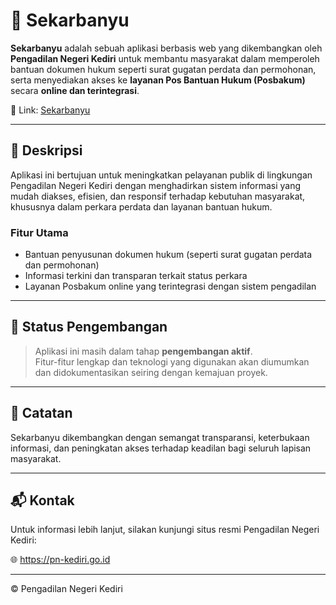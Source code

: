 # 🌸 Sekarbanyu

**Sekarbanyu** adalah sebuah aplikasi berbasis web yang dikembangkan oleh **Pengadilan Negeri Kediri** untuk membantu masyarakat dalam memperoleh bantuan dokumen hukum seperti surat gugatan perdata dan permohonan, serta menyediakan akses ke **layanan Pos Bantuan Hukum (Posbakum)** secara **online dan terintegrasi**.

🔗 Link: [Sekarbanyu](https://poiseadesetiawan.github.io/project-sekarbanyu/)

---

## 📝 Deskripsi

Aplikasi ini bertujuan untuk meningkatkan pelayanan publik di lingkungan Pengadilan Negeri Kediri dengan menghadirkan sistem informasi yang mudah diakses, efisien, dan responsif terhadap kebutuhan masyarakat, khususnya dalam perkara perdata dan layanan bantuan hukum.

### Fitur Utama

- Bantuan penyusunan dokumen hukum (seperti surat gugatan perdata dan permohonan)
- Informasi terkini dan transparan terkait status perkara
- Layanan Posbakum online yang terintegrasi dengan sistem pengadilan

---

## 🚧 Status Pengembangan

> Aplikasi ini masih dalam tahap **pengembangan aktif**.  
> Fitur-fitur lengkap dan teknologi yang digunakan akan diumumkan dan didokumentasikan seiring dengan kemajuan proyek.

---

## 📌 Catatan

Sekarbanyu dikembangkan dengan semangat transparansi, keterbukaan informasi, dan peningkatan akses terhadap keadilan bagi seluruh lapisan masyarakat.

---

## 📬 Kontak

Untuk informasi lebih lanjut, silakan kunjungi situs resmi Pengadilan Negeri Kediri:

🌐 https://pn-kediri.go.id

---

© Pengadilan Negeri Kediri
